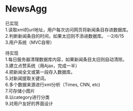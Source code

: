 # NewsAgg
已实现  
1.读取xml的url地址，用户每次访问网页将新闻条目存进数据库。  
2.判断新闻条目的时间，如果太旧则不添进数据库。    --2/6/15  
3.用户系统（MVC自带）  

待实现  
1.每日服务器清理数据库内容，如果新闻条目太旧则自动清除。  
3.建立点赞系统（用Ajax，完成一半）  
4.把新闻全文或第一段存入数据库。  
5.对新闻提取关键词。  
6.多个数据来源进行xml分析（Times, CNN, etc)  
7.可存储小图片  
8.以category进行分类  
9.对用户友好的界面设计  
